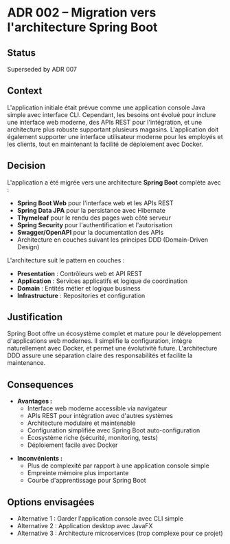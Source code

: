 # ADR 002 – Migration vers l'architecture Spring Boot

## Status

Superseded by ADR 007

## Context

L'application initiale était prévue comme une application console Java simple avec interface CLI. Cependant, les besoins ont évolué pour inclure une interface web moderne, des APIs REST pour l'intégration, et une architecture plus robuste supportant plusieurs magasins. L'application doit également supporter une interface utilisateur moderne pour les employés et les clients, tout en maintenant la facilité de déploiement avec Docker.

## Decision

L'application a été migrée vers une architecture **Spring Boot** complète avec :

- **Spring Boot Web** pour l'interface web et les APIs REST
- **Spring Data JPA** pour la persistance avec Hibernate
- **Thymeleaf** pour le rendu des pages web côté serveur
- **Spring Security** pour l'authentification et l'autorisation
- **Swagger/OpenAPI** pour la documentation des APIs
- Architecture en couches suivant les principes DDD (Domain-Driven Design)

L'architecture suit le pattern en couches :

- **Presentation** : Contrôleurs web et API REST
- **Application** : Services applicatifs et logique de coordination
- **Domain** : Entités métier et logique business
- **Infrastructure** : Repositories et configuration

## Justification

Spring Boot offre un écosystème complet et mature pour le développement d'applications web modernes. Il simplifie la configuration, intègre naturellement avec Docker, et permet une évolutivité future. L'architecture DDD assure une séparation claire des responsabilités et facilite la maintenance.

## Consequences

* **Avantages :**
  - Interface web moderne accessible via navigateur
  - APIs REST pour intégration avec d'autres systèmes
  - Architecture modulaire et maintenable
  - Configuration simplifiée avec Spring Boot auto-configuration
  - Écosystème riche (sécurité, monitoring, tests)
  - Déploiement facile avec Docker

- **Inconvénients :**
  - Plus de complexité par rapport à une application console simple
  - Empreinte mémoire plus importante
  - Courbe d'apprentissage pour Spring Boot

## Options envisagées

- Alternative 1 : Garder l'application console avec CLI simple
- Alternative 2 : Application desktop avec JavaFX
- Alternative 3 : Architecture microservices (trop complexe pour ce projet)
